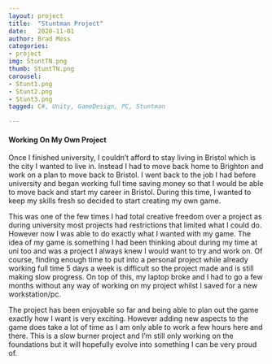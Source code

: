 ```yaml
---
layout: project
title:  "Stuntman Project"
date:   2020-11-01
author: Brad Moss
categories:
- project
img: StuntTN.png
thumb: StuntTN.png
carousel:
- Stunt1.png
- Stunt2.png
- Stunt3.png
tagged: C#, Unity, GameDesign, PC, Stuntman

---
```

#### Working On My Own Project
Once I finished university, I couldn’t afford to stay living in Bristol which is the city I wanted to live in. Instead I had to move back home to Brighton and work on a plan to move back to Bristol. I went back to the job I had before university and began working full time saving money so that I would be able to move back and start my career in Bristol. During this time, I wanted to keep my skills fresh so decided to start creating my own game. 

This was one of the few times I had total creative freedom over a project as during university most projects had restrictions that limited what I could do. However now I was able to do exactly what I wanted with my game. The idea of my game is something I had been thinking about during my time at uni too and was a project I always knew I would want to try and work on. Of course, finding enough time to put into a personal project while already working full time 5 days a week is difficult so the project made and is still making slow progress. On top of this, my laptop broke and I had to go a few months without any way of working on my project whilst I saved for a new workstation/pc. 

The project has been enjoyable so far and being able to plan out the game exactly how I want is very exciting. However adding new aspects to the game does take a lot of time as I am only able to work a few hours here and there. This is a slow burner project and I’m still only working on the foundations but it will hopefully evolve into something I can be very proud of.
